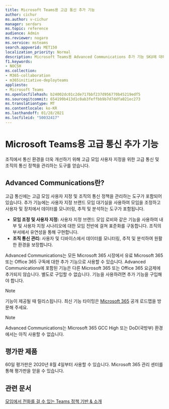 ```yaml
---
title: Microsoft Teams용 고급 통신 추가 기능
author: cichur
ms.author: v-cichur
manager: serdars
ms.topic: reference
audience: Admin
ms.reviewer: nogaro
ms.service: msteams
search.appverid: MET150
localization_priority: Normal
description: Microsoft Teams용 Advanced Communications 추가 기능 SKU에 대해 자세히 배워야 합니다.
f1.keywords:
- NOCSH
ms.collection:
- M365-collaboration
- m365initiative-deployteams
appliesto:
- Microsoft Teams
ms.openlocfilehash: b24002dc01c2de717bbf237d956770b45219edf5
ms.sourcegitcommit: 654199b413d1c0ab3feffbb9b7d7ddfa021ec273
ms.translationtype: MT
ms.contentlocale: ko-KR
ms.lasthandoff: 01/28/2021
ms.locfileid: "50032417"
---
```

# <a name="advanced-communications-add-on-for-microsoft-teams"></a>Microsoft Teams용 고급 통신 추가 기능

조직에서 통신 환경을 더욱 개선하기 위해 고급 모임 사용자 지정을 위한 고급 통신 및 조직의 통신 정책을 관리하는 도구를 얻습니다.

## <a name="what-is-advanced-communications"></a>Advanced Communications란?

고급 통신에는 고급 모임 사용자 지정 및 조직의 통신 정책을 관리하는 도구가 포함되어 있습니다. 추가 기능에는 사용자 지정 브랜드 모임 대기실을 사용하여 모임을 조정하고 사용자 및 장치에서 데이터를 모니터링, 추적 및 분석하는 도구가 포함됩니다.

- **모임 조정 및 사용자 지정:** 사용자 지정 브랜드 모임 로비와 같은 기능을 사용하여 내부 및 사용자 지정 시나리오에 대한 모임 전반에 걸쳐 표준화를 구동합니다. 조직의 부서에서 유연성을 통해 구현합니다.
- **조직 통신 관리:** 사용자 및 디바이스에서 데이터를 모니터링, 추적 및 분석하여 원활한 환경을 보장합니다.

Advanced Communications는 모든 Microsoft 365 시장에서 유료 Microsoft 365 또는 Office 365 구독에 대한 추가 기능으로 사용할 수 있습니다. Advanced Communications에 포함된 기능은 다른 Microsoft 365 또는 Office 365 요금제에 추가되지 않습니다. 별도로 구입할 수 없습니다. 기능을 사용하려면 추가 기능을 구입해야 합니다.

> [!NOTE]
> 기능이 제공될 때 릴리스됩니다. 최신 기능 타이밍은 [Microsoft 365](https://www.microsoft.com/microsoft-365/roadmap?filters=Microsoft%20Teams) 공개 로드맵을 방문해 주세요.

> [!NOTE]
> Advanced Communications는 Microsoft 365 GCC High 또는 DoD(국방부) 환경에서는 아직 사용할 수 없습니다.

## <a name="trial-offer"></a>평가판 제품

60일 평가판은 2020년 8월 4일부터 사용할 수 있습니다. Microsoft 365 관리 센터를 통해 평가판을 얻을 수 있습니다.

## <a name="related-articles"></a>관련 문서

[모임에서 전화를 걸 수 있는 Teams 정책 기반 & 소개](../teams-recording-policy.md)

